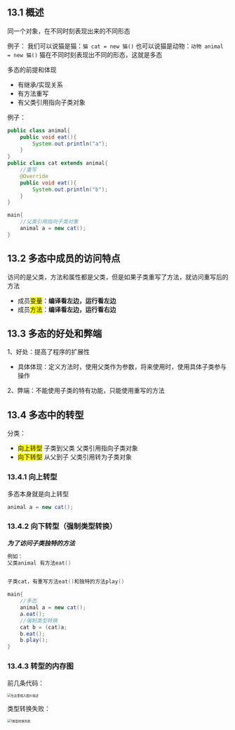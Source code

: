 ## 13.1 概述
同一个对象，在不同时刻表现出来的不同形态

例子：
我们可以说猫是猫：`猫 cat = new 猫()`
也可以说猫是动物：`动物 animal = new 猫()`
猫在不同时刻表现出不同的形态，这就是多态

多态的前提和体现
- 有继承/实现关系
- 有方法重写
- 有父类引用指向子类对象

例子：

```java
public class animal{
	public void eat(){
		System.out.println("a");
	}
}
public class cat extends animal{
	//重写
	@Override
	public void eat(){
		System.out.println("b");
	}
}

main{
	//父类引用指向子类对象
	animal a = new cat();
}
```
## 13.2 多态中成员的访问特点
访问的是父类，方法和属性都是父类，但是如果子类重写了方法，就访问重写后的方法

- 成员<span style="background: yellow;">变量</span>：**编译看左边，运行看左边**
- 成员<span style="background: yellow;">方法</span>：**编译看左边，运行看右边**

## 13.3 多态的好处和弊端
1、好处：提高了程序的扩展性
- 具体体现：定义方法时，使用父类作为参数，将来使用时，使用具体子类参与操作

2、弊端：不能使用子类的特有功能，只能使用重写的方法

## 13.4 多态中的转型
分类：
- <span style="background: yellow;">向上转型</span>
子类到父类
父类引用指向子类对象
- <span style="background: yellow;">向下转型</span>
从父到子
父类引用转为子类对象

### 13.4.1 向上转型
多态本身就是向上转型

```java
animal a = new cat();
```

### 13.4.2 向下转型（强制类型转换）
***为了访问子类独特的方法***

```java
例如：
父类animal 有方法eat()


子类cat，有重写方法eat()和独特的方法play()

main{
	//多态
	animal a = new cat();
	a.eat();
	//强制类型转换
	cat b = (cat)a;
	b.eat();
	b.play();
}
```
### 13.4.3 转型的内存图

前几条代码：

<img src="https://img-blog.csdnimg.cn/20210311182250656.png?x-oss-process=image/watermark,type_ZmFuZ3poZW5naGVpdGk,shadow_10,text_aHR0cHM6Ly9ibG9nLmNzZG4ubmV0L3FxXzQ1NjUwODk5,size_16,color_FFFFFF,t_70" alt="在这里插入图片描述" style="zoom:50%;" />

类型转换失败：

<img src="https://img-blog.csdnimg.cn/20210311182255196.png?x-oss-process=image/watermark,type_ZmFuZ3poZW5naGVpdGk,shadow_10,text_aHR0cHM6Ly9ibG9nLmNzZG4ubmV0L3FxXzQ1NjUwODk5,size_16,color_FFFFFF,t_70" alt=" 1类型转换失败 " style="zoom:50%;" />
